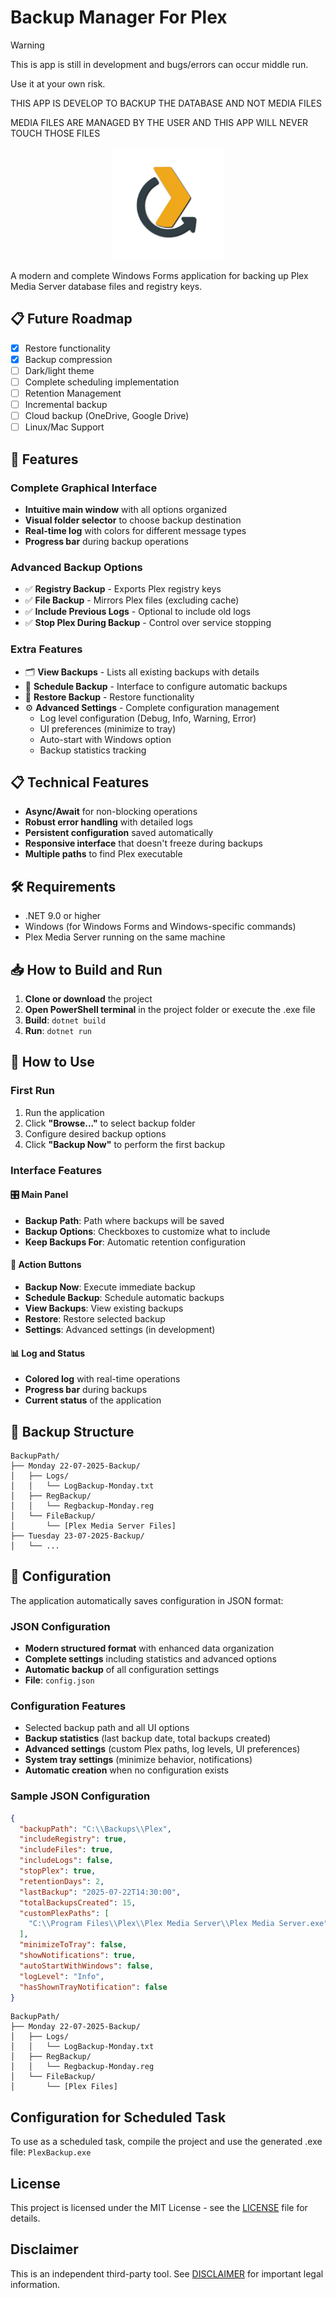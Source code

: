 # Backup Manager For Plex

> [!WARNING]
> This is app is still in development and bugs/errors can occur middle run.
> 
> Use it at your own risk.
>
> THIS APP IS DEVELOP TO BACKUP THE DATABASE AND NOT MEDIA FILES
> 
> MEDIA FILES ARE MANAGED BY THE USER AND THIS APP WILL NEVER TOUCH THOSE FILES

<div id="header" align="center">
  <img src="resources/icon.png" width="180"/>
</div>

A modern and complete Windows Forms application for backing up Plex Media Server database files and registry keys.

## 📋 Future Roadmap

- [X] Restore functionality
- [X] Backup compression
- [ ] Dark/light theme
- [ ] Complete scheduling implementation
- [ ] Retention Management
- [ ] Incremental backup
- [ ] Cloud backup (OneDrive, Google Drive)
- [ ] Linux/Mac Support

## 🚀 Features

### Complete Graphical Interface

- **Intuitive main window** with all options organized
- **Visual folder selector** to choose backup destination
- **Real-time log** with colors for different message types
- **Progress bar** during backup operations

### Advanced Backup Options

- ✅ **Registry Backup** - Exports Plex registry keys
- ✅ **File Backup** - Mirrors Plex files (excluding cache)
- ✅ **Include Previous Logs** - Optional to include old logs
- ✅ **Stop Plex During Backup** - Control over service stopping

### Extra Features

- 🗂️ **View Backups** - Lists all existing backups with details
- 📅 **Schedule Backup** - Interface to configure automatic backups
- 🔄 **Restore Backup** - Restore functionality
- ⚙️ **Advanced Settings** - Complete configuration management
  - Log level configuration (Debug, Info, Warning, Error)
  - UI preferences (minimize to tray)
  - Auto-start with Windows option
  - Backup statistics tracking

## 📋 Technical Features

- **Async/Await** for non-blocking operations
- **Robust error handling** with detailed logs
- **Persistent configuration** saved automatically
- **Responsive interface** that doesn't freeze during backups
- **Multiple paths** to find Plex executable

## 🛠️ Requirements

- .NET 9.0 or higher
- Windows (for Windows Forms and Windows-specific commands)
- Plex Media Server running on the same machine

## 📥 How to Build and Run

1. **Clone or download** the project
2. **Open PowerShell terminal** in the project folder or execute the .exe file
3. **Build**: `dotnet build`
4. **Run**: `dotnet run`

## 🎯 How to Use

### First Run

1. Run the application
2. Click **"Browse..."** to select backup folder
3. Configure desired backup options
4. Click **"Backup Now"** to perform the first backup

### Interface Features

#### 🎛️ Main Panel

- **Backup Path**: Path where backups will be saved
- **Backup Options**: Checkboxes to customize what to include
- **Keep Backups For**: Automatic retention configuration

#### 🔘 Action Buttons

- **Backup Now**: Execute immediate backup
- **Schedule Backup**: Schedule automatic backups
- **View Backups**: View existing backups
- **Restore**: Restore selected backup
- **Settings**: Advanced settings (in development)

#### 📊 Log and Status

- **Colored log** with real-time operations
- **Progress bar** during backups
- **Current status** of the application

## 📁 Backup Structure

```text
BackupPath/
├── Monday 22-07-2025-Backup/
│   ├── Logs/
│   │   └── LogBackup-Monday.txt
│   ├── RegBackup/
│   │   └── Regbackup-Monday.reg
│   └── FileBackup/
│       └── [Plex Media Server Files]
├── Tuesday 23-07-2025-Backup/
│   └── ...
```

## 🔧 Configuration

The application automatically saves configuration in JSON format:

### JSON Configuration

- **Modern structured format** with enhanced data organization
- **Complete settings** including statistics and advanced options
- **Automatic backup** of all configuration settings
- **File**: `config.json`

### Configuration Features

- Selected backup path and all UI options
- **Backup statistics** (last backup date, total backups created)
- **Advanced settings** (custom Plex paths, log levels, UI preferences)
- **System tray settings** (minimize behavior, notifications)
- **Automatic creation** when no configuration exists

### Sample JSON Configuration

```json
{
  "backupPath": "C:\\Backups\\Plex",
  "includeRegistry": true,
  "includeFiles": true,
  "includeLogs": false,
  "stopPlex": true,
  "retentionDays": 2,
  "lastBackup": "2025-07-22T14:30:00",
  "totalBackupsCreated": 15,
  "customPlexPaths": [
    "C:\\Program Files\\Plex\\Plex Media Server\\Plex Media Server.exe"
  ],
  "minimizeToTray": false,
  "showNotifications": true,
  "autoStartWithWindows": false,
  "logLevel": "Info",
  "hasShownTrayNotification": false
}
```

```text
BackupPath/
├── Monday 22-07-2025-Backup/
│   ├── Logs/
│   │   └── LogBackup-Monday.txt
│   ├── RegBackup/
│   │   └── Regbackup-Monday.reg
│   └── FileBackup/
│       └── [Plex Files]
```

## Configuration for Scheduled Task

To use as a scheduled task, compile the project and use the generated .exe file:
`PlexBackup.exe`

## License

This project is licensed under the MIT License - see the [LICENSE](LICENSE) file for details.

## Disclaimer

This is an independent third-party tool. See [DISCLAIMER](DISCLAIMER.md) for important legal information.
